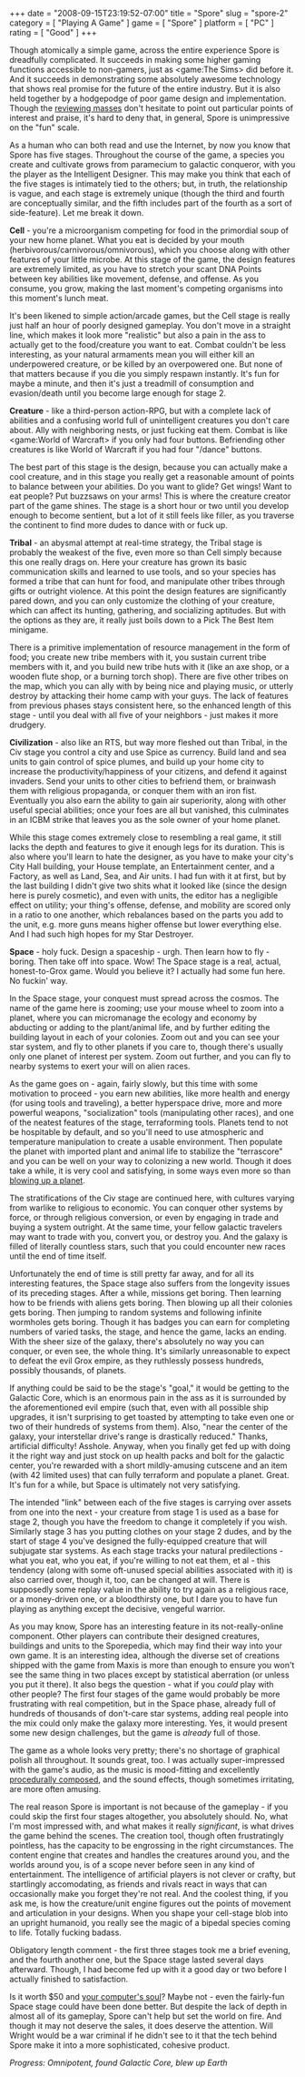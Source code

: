 +++
date = "2008-09-15T23:19:52-07:00"
title = "Spore"
slug = "spore-2"
category = [ "Playing A Game" ]
game = [ "Spore" ]
platform = [ "PC" ]
rating = [ "Good" ]
+++

Though atomically a simple game, across the entire experience Spore is dreadfully complicated.  It succeeds in making some higher gaming functions accessible to non-gamers, just as <game:The Sims> did before it.  And it succeeds in demonstrating some absolutely awesome technology that shows real promise for the future of the entire industry.  But it is also held together by a hodgepodge of poor game design and implementation.  Though the <a href="http://www.metacritic.com/games/platforms/pc/spore/">reviewing masses</a> don't hesitate to point out particular points of interest and praise, it's hard to deny that, in general, Spore is unimpressive on the "fun" scale.

As a human who can both read and use the Internet, by now you know that Spore has five stages.  Throughout the course of the game, a species you create and cultivate grows from paramecium to galactic conqueror, with you the player as the Intelligent Designer.  This may make you think that each of the five stages is intimately tied to the others; but, in truth, the relationship is vague, and each stage is extremely unique (though the third and fourth are conceptually similar, and the fifth includes part of the fourth as a sort of side-feature).  Let me break it down.

<b>Cell</b> - you're a microorganism competing for food in the primordial soup of your new home planet.  What you eat is decided by your mouth (herbivorous/carnivorous/omnivorous), which you choose along with other features of your little microbe.  At this stage of the game, the design features are extremely limited, as you have to stretch your scant DNA Points between key abilities like movement, defense, and offense.  As you consume, you grow, making the last moment's competing organisms into this moment's lunch meat.

It's been likened to simple action/arcade games, but the Cell stage is really just half an hour of poorly designed gameplay.  You don't move in a straight line, which makes it look more "realistic" but also a pain in the ass to actually get to the food/creature you want to eat.  Combat couldn't be less interesting, as your natural armaments mean you will either kill an underpowered creature, or be killed by an overpowered one.  But none of that matters because if you die you simply respawn instantly.  It's fun for maybe a minute, and then it's just a treadmill of consumption and evasion/death until you become large enough for stage 2.

<b>Creature</b> - like a third-person action-RPG, but with a complete lack of abilities and a confusing world full of unintelligent creatures you don't care about.  Ally with neighboring nests, or just fucking eat them.  Combat is like <game:World of Warcraft> if you only had four buttons.  Befriending other creatures is like World of Warcraft if you had four "/dance" buttons.

The best part of this stage is the design, because you can actually make a cool creature, and in this stage you really get a reasonable amount of points to balance between your abilities.  Do you want to glide?  Get wings!  Want to eat people?  Put buzzsaws on your arms!  This is where the creature creator part of the game shines.  The stage is a short hour or two until you develop enough to become sentient, but a lot of it still feels like filler, as you traverse the continent to find more dudes to dance with or fuck up.

<b>Tribal</b> - an abysmal attempt at real-time strategy, the Tribal stage is probably the weakest of the five, even more so than Cell simply because this one really drags on.  Here your creature has grown its basic communication skills and learned to use tools, and so your species has formed a tribe that can hunt for food, and manipulate other tribes through gifts or outright violence.  At this point the design features are significantly pared down, and you can only customize the clothing of your creature, which can affect its hunting, gathering, and socializing aptitudes.  But with the options as they are, it really just boils down to a Pick The Best Item minigame.

There is a primitive implementation of resource management in the form of food; you create new tribe members with it, you sustain current tribe members with it, and you build new tribe huts with it (like an axe shop, or a wooden flute shop, or a burning torch shop).  There are five other tribes on the map, which you can ally with by being nice and playing music, or utterly destroy by attacking their home camp with your guys.  The lack of features from previous phases stays consistent here, so the enhanced length of this stage - until you deal with all five of your neighbors - just makes it more drudgery.

<b>Civilization</b> - also like an RTS, but way more fleshed out than Tribal, in the Civ stage you control a city and use Spice as currency.  Build land and sea units to gain control of spice plumes, and build up your home city to increase the productivity/happiness of your citizens, and defend it against invaders.  Send your units to other cities to befriend them, or brainwash them with religious propaganda, or conquer them with an iron fist.  Eventually you also earn the ability to gain air superiority, along with other useful special abilities; once your foes are all but vanished, this culminates in an ICBM strike that leaves you as the sole owner of your home planet.

While this stage comes extremely close to resembling a real game, it still lacks the depth and features to give it enough legs for its duration.  This is also where you'll learn to hate the designer, as you have to make your city's City Hall building, your House template, an Entertainment center, and a Factory, as well as Land, Sea, and Air units.  I had fun with it at first, but by the last building I didn't give two shits what it looked like (since the design here is purely cosmetic), and even with units, the editor has a negligible effect on utility; your thing's offense, defense, and mobility are scored only in a ratio to one another, which rebalances based on the parts you add to the unit, e.g. more guns means higher offense but lower everything else.  And I had such high hopes for my Star Destroyer.

<b>Space</b> - holy fuck.  Design a spaceship - urgh.  Then learn how to fly - boring.  Then take off into space.  Wow!  The Space stage is a real, actual, honest-to-Grox game.  Would you believe it?  I actually had some fun here.  No fuckin' way.

In the Space stage, your conquest must spread across the cosmos.  The name of the game here is zooming; use your mouse wheel to zoom into a planet, where you can micromanage the ecology and economy by abducting or adding to the plant/animal life, and by further editing the building layout in each of your colonies.  Zoom out and you can see your star system, and fly to other planets if you care to, though there's usually only one planet of interest per system.  Zoom out further, and you can fly to nearby systems to exert your will on alien races.

As the game goes on - again, fairly slowly, but this time with some motivation to proceed - you earn new abilities, like more health and energy (for using tools and traveling), a better hyperspace drive, more and more powerful weapons, "socialization" tools (manipulating other races), and one of the neatest features of the stage, terraforming tools.  Planets tend to not be hospitable by default, and so you'll need to use atmospheric and temperature manipulation to create a usable environment.  Then populate the planet with imported plant and animal life to stabilize the "terrascore" and you can be well on your way to colonizing a new world.  Though it does take a while, it is very cool and satisfying, in some ways even more so than [blowing up a planet]($SiteBaseURL$wp-content/uploads/2008/09/fuckearth.jpg).

The stratifications of the Civ stage are continued here, with cultures varying from warlike to religious to economic.  You can conquer other systems by force, or through religious conversion, or even by engaging in trade and buying a system outright.  At the same time, your fellow galactic travelers may want to trade with you, convert you, or destroy you.  And the galaxy is filled of literally countless stars, such that you could encounter new races until the end of time itself.

Unfortunately the end of time is still pretty far away, and for all its interesting features, the Space stage also suffers from the longevity issues of its preceding stages.  After a while, missions get boring.  Then learning how to be friends with aliens gets boring.  Then blowing up all their colonies gets boring.  Then jumping to random systems and following infinite wormholes gets boring.  Though it has badges you can earn for completing numbers of varied tasks, the stage, and hence the game, lacks an ending.  With the sheer size of the galaxy, there's absolutely no way you can conquer, or even see, the whole thing.  It's similarly unreasonable to expect to defeat the evil Grox empire, as they ruthlessly possess hundreds, possibly thousands, of planets.

If anything could be said to be the stage's "goal," it would be getting to the Galactic Core, which is an enormous pain in the ass as it is surrounded by the aforementioned evil empire (such that, even with all possible ship upgrades, it isn't surprising to get toasted by attempting to take even one or two of their hundreds of systems from them).  Also, "near the center of the galaxy, your interstellar drive's range is drastically reduced."  Thanks, artificial difficulty!  Asshole.  Anyway, when you finally get fed up with doing it the right way and just stock on up health packs and bolt for the galactic center, you're rewarded with a short mildly-amusing cutscene and an item (with 42 limited uses) that can fully terraform and populate a planet.  Great.  It's fun for a while, but Space is ultimately not very satisfying.

The intended "link" between each of the five stages is carrying over assets from one into the next - your creature from stage 1 is used as a base for stage 2, though you have the freedom to change it completely if you wish.  Similarly stage 3 has you putting clothes on your stage 2 dudes, and by the start of stage 4 you've designed the fully-equipped creature that will subjugate star systems.  As each stage tracks your natural predilections - what you eat, who you eat, if you're willing to not eat them, et al - this tendency (along with some oft-unused special abilities associated with it) is also carried over, though it, too, can be changed at will.  There is supposedly some replay value in the ability to try again as a religious race, or a money-driven one, or a bloodthirsty one, but I dare you to have fun playing as anything except the decisive, vengeful warrior.

As you may know, Spore has an interesting feature in its not-really-online component.  Other players can contribute their designed creatures, buildings and units to the Sporepedia, which may find their way into your own game.  It is an interesting idea, although the diverse set of creations shipped with the game from Maxis is more than enough to ensure you won't see the same thing in two places except by statistical aberration (or unless you put it there).  It also begs the question - what if you <i>could</i> play with other people?  The first four stages of the game would probably be more frustrating with real competition, but in the Space phase, already full of hundreds of thousands of don't-care star systems, adding real people into the mix could only make the galaxy more interesting.  Yes, it would present some new design challenges, but the game is <i>already</i> full of those.

The game as a whole looks very pretty; there's no shortage of graphical polish all throughout.  It sounds great, too.  I was actually super-impressed with the game's audio, as the music is mood-fitting and excellently <a href="http://en.wikipedia.org/wiki/Spore_(2008_video_game)#Music">procedurally composed</a>, and the sound effects, though sometimes irritating, are more often amusing.

The real reason Spore is important is not because of the gameplay - if you could skip the first four stages altogether, you absolutely should.  No, what I'm most impressed with, and what makes it really <i>significant</i>, is what drives the game behind the scenes.  The creation tool, though often frustratingly pointless, has the capacity to be engrossing in the right circumstances.  The content engine that creates and handles the creatures around you, and the worlds around you, is of a scope never before seen in any kind of entertainment.  The intelligence of artificial players is not clever or crafty, but startlingly accomodating, as friends and rivals react in ways that can occasionally make you forget they're not real.  And the coolest thing, if you ask me, is how the creature/unit engine figures out the points of movement and articulation in your designs.  When you shape your cell-stage blob into an upright humanoid, you really see the magic of a bipedal species coming to life.  Totally fucking badass.

Obligatory length comment - the first three stages took me a brief evening, and the fourth another one, but the Space stage lasted several days afterward.  Though, I had become fed up with it a good day or two before I actually finished to satisfaction.

Is it worth $50 and <a href="http://games.slashdot.org/article.pl?sid=08/09/08/1613250">your computer's soul</a>?  Maybe not - even the fairly-fun Space stage could have been done better.  But despite the lack of depth in almost all of its gameplay, Spore can't help but set the world on fire.  And though it may not deserve the sales, it does deserve the attention.  Will Wright would be a war criminal if he didn't see to it that the tech behind Spore make it into a more sophisticated, cohesive product.

<i>Progress: Omnipotent, found Galactic Core, blew up Earth</i>
